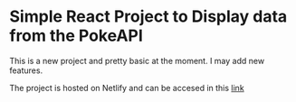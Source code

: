 # Simple React Project to Display data from the PokeAPI

This is a new project and pretty basic at the moment. I may add new features.

The project is hosted on Netlify and can be accesed in this [link](http://react-pokesearch.netlify.app)
